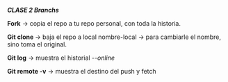 *****CLASE 2 Branchs*****

**Fork** -> copia el repo a tu repo personal, con toda la historia.

**Git clone <url>** -> baja el repo a local
    *<url>* nombre-local -> para cambiarle el nombre, sino toma el original.

**Git log** -> muestra el historial
    *--online*

**Git remote -v** -> muestra el destino del push y fetch

